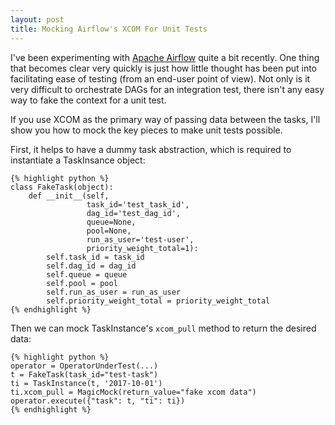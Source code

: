 ```yaml
---
layout: post
title: Mocking Airflow's XCOM For Unit Tests
---
```

I've been experimenting with [Apache Airflow](airflow.apache.com) quite a bit recently. One thing that becomes clear very quickly is just how little thought has been put into facilitating ease of testing (from an end-user point of view). Not only is it very difficult to orchestrate DAGs for an integration test, there isn't any easy way to fake the context for a unit test.



If you use XCOM as the primary way of passing data between the tasks, I'll show you how to mock the key pieces to make unit tests possible.



First, it helps to have a dummy task abstraction, which is required to instantiate a TaskInsance object:

    {% highlight python %}
    class FakeTask(object):
        def __init__(self,
                     task_id='test_task_id',
                     dag_id='test_dag_id',
                     queue=None,
                     pool=None,
                     run_as_user='test-user',
                     priority_weight_total=1):
            self.task_id = task_id
            self.dag_id = dag_id
            self.queue = queue
            self.pool = pool
            self.run_as_user = run_as_user
            self.priority_weight_total = priority_weight_total
    {% endhighlight %}

Then we can mock TaskInstance's `xcom_pull` method to return the desired data:

    {% highlight python %}
    operator = OperatorUnderTest(...)
    t = FakeTask(task_id="test-task")
    ti = TaskInstance(t, '2017-10-01')
    ti.xcom_pull = MagicMock(return_value="fake xcom data")
    operator.execute({"task": t, "ti": ti})
    {% endhighlight %}
